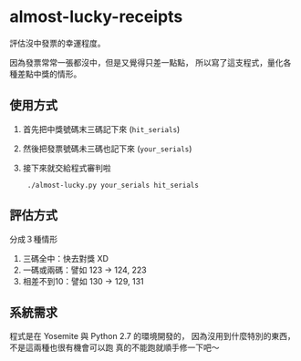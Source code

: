# almost-lucky-receipts

評估沒中發票的幸運程度。

因為發票常常一張都沒中，但是又覺得只差一點點，
所以寫了這支程式，量化各種差點中獎的情形。

## 使用方式

1. 首先把中獎號碼末三碼記下來 (`hit_serials`)
2. 然後把發票號碼未三碼也記下來 (`your_serials`)
3. 接下來就交給程式審判啦

        ./almost-lucky.py your_serials hit_serials

## 評估方式

分成３種情形

1. 三碼全中：快去對獎 XD
2. 一碼或兩碼：譬如 123 -> 124, 223
3. 相差不到10：譬如 130 -> 129, 131

## 系統需求

程式是在 Yosemite 與 Python 2.7 的環境開發的，
因為沒用到什麼特別的東西，不是這兩種也很有機會可以跑
真的不能跑就順手修一下吧～


